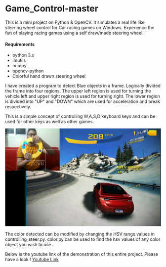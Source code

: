 # Game_Control-master
This is a mini project on Python &amp; OpenCV. It simulates a real life like steering wheel control for Car racing games on Windows.
Experience the fun of playing racing games using a self draw/made steering wheel.

#### Requirements
* python 3.x
* imutils
* numpy
* opencv-python
* Colorful hand drawn steering wheel

I have created a program to detect Blue objects in a frame. Logically divided the frame into four regions. The upper left region is used for turning the vehicle left and upper right region is used for turning right.
The lower region is divided into "UP" and "DOWN" which are used for acceleration and break respectively.

This is a simple concept of controlling W,A,S,D keyboard keys and can be used for other keys as well as other games.

![Screen Shot of Gameplay](/images/Screenshot1.png)

The color detected can be modified by changing the HSV range values in controlling_steer.py. 
color.py can be used to find the hsv values of any color object you wish to use .

Below is the youtube link of the demonstration of this entire project. Please have a look !
[Youtube Link](https://www.youtube.com/watch?v=NyeHKRjW5a0 "Computer Vision: Game Control")
